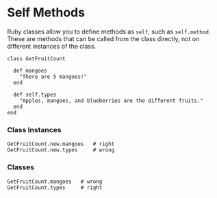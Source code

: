 # Self Methods

Ruby classes allow you to define methods as `self`, such as `self.method`. These are methods that can be called from the class directly, not on different instances of the class.

```
class GetFruitCount

  def mangoes
    "There are 5 mangoes!"
  end

  def self.types
    "Apples, mangoes, and blueberries are the different fruits."
  end
end
```

### Class Instances

```
GetFruitCount.new.mangoes   # right
GetFruitCount.new.types     # wrong
```

### Classes

```
GetFruitCount.mangoes   # wrong
GetFruitCount.types     # right
```
